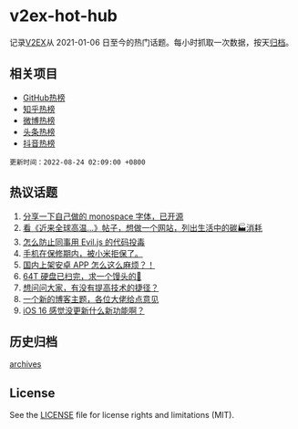 # v2ex-hot-hub

 记录[V2EX](https://www.v2ex.com/)从 2021-01-06 日至今的热门话题。每小时抓取一次数据，按天[归档](archives)。
 
 ## 相关项目

- [GitHub热榜](https://github.com/snaildev/github-hot-hub)
- [知乎热榜](https://github.com/snaildev/zhihu-hot-hub)
- [微博热榜](https://github.com/snaildev/weibo-hot-hub)
- [头条热榜](https://github.com/snaildev/toutiao-hot-hub)
- [抖音热榜](https://github.com/snaildev/douyin-hot-hub)


 `更新时间：2022-08-24 02:09:00 +0800`

## 热议话题

1. [分享一下自己做的 monospace 字体，已开源](https://www.v2ex.com/t/874714)
1. [看《近来全球高温…》帖子，想做一个网站，列出生活中的碳🏭消耗](https://www.v2ex.com/t/874720)
1. [怎么防止同事用 Evil.js 的代码投毒](https://www.v2ex.com/t/874717)
1. [手机在保修期内，被小米拒保了。](https://www.v2ex.com/t/874761)
1. [国内上架安卓 APP 怎么这么麻烦？！](https://www.v2ex.com/t/874776)
1. [64T 硬盘已扫完，求一个馒头的💊](https://www.v2ex.com/t/874756)
1. [想问问大家，有没有提高技术的捷径？](https://www.v2ex.com/t/874698)
1. [一个新的博客主题，各位大佬给点意见](https://www.v2ex.com/t/874710)
1. [iOS 16 感觉没更新什么新功能啊？](https://www.v2ex.com/t/874708)

## 历史归档

[archives](archives)

## License

See the [LICENSE](LICENSE) file for license rights and limitations (MIT).
